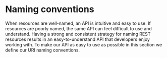 # Naming conventions

When resources are well-named, an API is intuitive and easy to use.
If resources are poorly named, the same API can feel difficult to use and understand.
Having a strong and consistent strategy for naming REST resources results in an easy-to-understand API that developers enjoy working with.
To make our API as easy to use as possible in this section we define our URI naming conventions.
